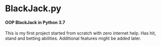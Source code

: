 # BlackJack.py
#### OOP BlackJack in Python 3.7
This is my first project started from scratch with zero internet help.
Has hit, stand and betting abilities.
Additional features might be added later.
